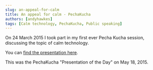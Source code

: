 ```yaml
---
slug: an-appeal-for-calm
title: An appeal for calm - PechaKucha
authors: [andyhawkes]
tags: [Calm technology, PechaKucha, Public speaking]
---
```


On 24 March 2015 I took part in my first ever Pecha Kucha session, discussing the topic of calm technology.

<!-- truncate -->

You can [find the presentation here](https://www.pechakucha.com/presentations/an-appeal-for-calm).

This was the PechaKucha "Presentation of the Day" on May 18, 2015.
